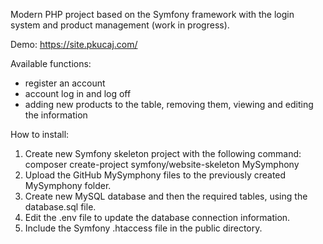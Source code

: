 Modern PHP project based on the Symfony framework with the login system and product management (work in progress).


Demo: https://site.pkucaj.com/


Available functions: 
- register an account
- account log in and log off
- adding new products to the table, removing them, viewing and editing the information


How to install: 
1. Create new Symfony skeleton project with the following command: composer create-project symfony/website-skeleton MySymphony
2. Upload the GitHub MySymphony files to the previously created MySymphony folder.
3. Create new MySQL database and then the required tables, using the database.sql file.
4. Edit the .env file to update the database connection information.
5. Include the Symfony .htaccess file in the public directory.
